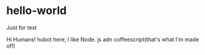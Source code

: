 # hello-world
Just for test

Hi Humans!
hubot here, I like Node. js adn coffeescript(that's what I'm made of!)
